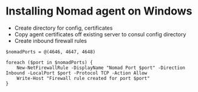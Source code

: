 # Installing Nomad agent on Windows

- Create directory for config, certificates
- Copy agent certificates off existing server to consul config directory
- Create inbound firewall rules

```pwsh
$nomadPorts = @(4646, 4647, 4648)

foreach ($port in $nomadPorts) {
    New-NetFirewallRule -DisplayName "Nomad Port $port" -Direction Inbound -LocalPort $port -Protocol TCP -Action Allow
    Write-Host "Firewall rule created for port $port"
}
```